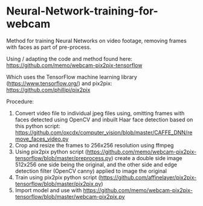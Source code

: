 # Neural-Network-training-for-webcam

Method for training Neural Networks on video footage, removing frames with faces as part of pre-process.

Using / adapting the code and method found here:
https://github.com/memo/webcam-pix2pix-tensorflow 

Which uses the TensorFlow machine learning library (https://www.tensorflow.org/) and pix2pix: https://github.com/phillipi/pix2pix 

Procedure:
1)	Convert video file to individual jpeg files using, omitting frames with faces detected using OpenCV and inbuilt Haar face detection based on this python script: https://github.com/oxcdx/computer_vision/blob/master/CAFFE_DNN/remove_faces_video.py 
2)	Crop and resize the frames to 256x256 resolution using ffmpeg
3)	Using pix2pix python script (https://github.com/memo/webcam-pix2pix-tensorflow/blob/master/preprocess.py) create a double side image 512x256 one side being the original, and the other side and edge detection filter (OpenCV canny) applied to image the original 
4)	Train using pix2pix python script (https://github.com/affinelayer/pix2pix-tensorflow/blob/master/pix2pix.py) 
5)	Import model and use with https://github.com/memo/webcam-pix2pix-tensorflow/blob/master/webcam-pix2pix.py 
